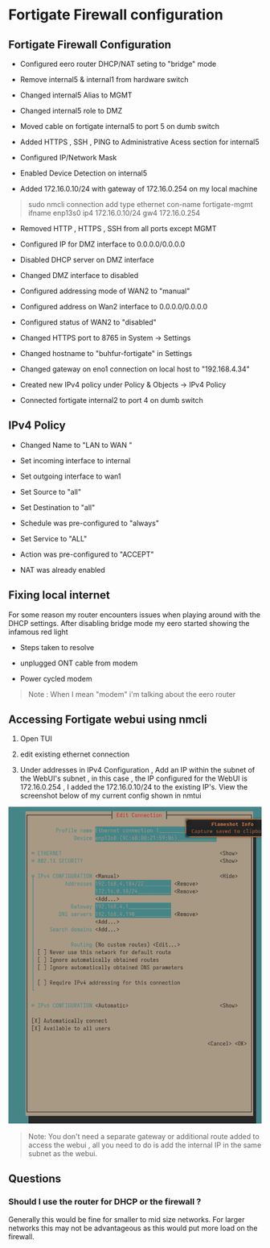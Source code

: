 
# Fortigate Firewall configuration 

## Fortigate Firewall Configuration

* Configured eero router DHCP/NAT seting to "bridge" mode 

* Remove internal5 & internal1 from hardware switch 

* Changed internal5 Alias to MGMT

* Changed internal5 role to DMZ

* Moved cable on fortigate internal5 to port 5 on dumb switch

* Added HTTPS , SSH , PING to Administrative Acess section for internal5 

* Configured IP/Network Mask 

* Enabled Device Detection on internal5 

* Added 172.16.0.10/24 with gateway of 172.16.0.254 on my local machine 
> sudo nmcli connection add type ethernet con-name fortigate-mgmt ifname enp13s0 ip4 172.16.0.10/24 gw4 172.16.0.254

* Removed HTTP , HTTPS , SSH from all ports except MGMT 

* Configured IP for DMZ interface to 0.0.0.0/0.0.0.0 

* Disabled DHCP server on DMZ interface 

* Changed DMZ interface to disabled 

* Configured addressing mode of WAN2 to "manual"

* Configured address on Wan2 interface to 0.0.0.0/0.0.0.0 

* Configured status of WAN2 to "disabled"

* Changed HTTPS port to 8765 in System -> Settings 

* Changed hostname to "buhfur-fortigate" in Settings 

* Changed gateway on eno1 connection on local host to "192.168.4.34"

* Created new IPv4 policy under Policy & Objects -> IPv4 Policy 

* Connected fortigate internal2 to port 4 on dumb switch 

## IPv4 Policy 

* Changed Name to "LAN to WAN "

* Set incoming interface to internal 

* Set outgoing interface to wan1 

* Set Source to "all" 

* Set Destination to "all"

* Schedule was pre-configured to "always"

* Set Service to "ALL"

* Action was pre-configured to "ACCEPT"

* NAT was already enabled 


## Fixing local internet 

For some reason my router encounters issues when playing around with the DHCP settings. After disabling bridge mode my eero started showing the infamous red light

- Steps taken to resolve

* unplugged ONT cable from modem  

* Power cycled modem 

> Note : When I mean "modem" i'm talking about the eero router

## Accessing Fortigate webui using nmcli 

1. Open TUI 

2. edit existing ethernet connection 

3. Under addresses in IPv4 Configuration , Add an IP within the subnet of the WebUI's subnet , in this case , the IP configured for the WebUI is 172.16.0.254 , I added the 172.16.0.10/24 to the existing IP's. View the screenshot below of my current config shown in nmtui 

![pic-of-config](images/nmtui-config.png)

> Note: You don't need a separate gateway or additional route added to access the webui , all you need to do is add the internal IP in the same subnet as the webui. 

## Questions 

### Should I use the router for DHCP or the firewall ?

Generally this would be fine for smaller to mid size networks. For larger networks this may not be advantageous as this would put more load on the firewall. 




